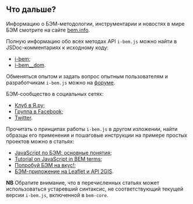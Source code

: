 <a name="docs"></a>
## Что дальше?

Информацию о БЭМ-методологии, инструментарии и новостях в мире БЭМ смотрите на сайте [bem.info](https://ru.bem.info/).

Полную информацию обо всех методах API `i-bem.js` можно найти в JSDoc-комментариях к исходному коду:

* [i-bem][];
* [i-bem__dom][].

Обменяться опытом и задать вопрос опытным пользователям и разработчикам `i-bem.js` можно на [форуме](https://ru.bem.info/forum/).

БЭМ-сообщество в социальных сетях: 

* [Клуб в Я.ру](http://clubs.ya.ru/bem/);
* [Группа в Facebook](https://www.facebook.com/#!/groups/209713935765634/);
* [Twitter](https://twitter.com/bem_ru).

Прочитать о принципах работы `i-bem.js` в другом изложении, найти
образцы его применения и пошаговые инструкции на примере простых
проектов можно в статьях:

* [JavaScript по БЭМ: основные понятия](https://ru.bem.info/articles/bem-js-main-terms/);
* [Tutorial on JavaScript in BEM terms](https://github.com/varya/bem-js-tutorial);
* [Попробуй БЭМ на вкус!](http://habrahabr.ru/post/162385/);
* [БЭМ-приложение на Leaflet и API 2GIS](https://ru.bem.info/articles/firm-card-story/).


**NB** Обратите внимание, что в перечисленных статьях может
использоваться устаревший синтаксис, не соответствующий текущей версии
`i-bem.js`, включенной в `bem-core`.


[i-bem]: https://github.com/bem/bem-core/blob/v2/common.blocks/i-bem/i-bem.vanilla.js

[i-bem__dom]: https://github.com/bem/bem-core/blob/v2/common.blocks/i-bem/__dom/i-bem__dom.js
